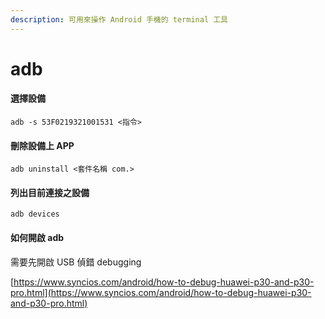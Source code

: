 ```yaml
---
description: 可用來操作 Android 手機的 terminal 工具
---
```


# adb

#### 選擇設備

```text
adb -s 53F0219321001531 <指令>
```

#### 刪除設備上 APP

```text
adb uninstall <套件名稱 com.>
```

#### 列出目前連接之設備

```text
adb devices
```

#### 如何開啟 adb

需要先開啟 USB 偵錯 debugging

[https://www.syncios.com/android/how-to-debug-huawei-p30-and-p30-pro.html](https://www.syncios.com/android/how-to-debug-huawei-p30-and-p30-pro.html)

